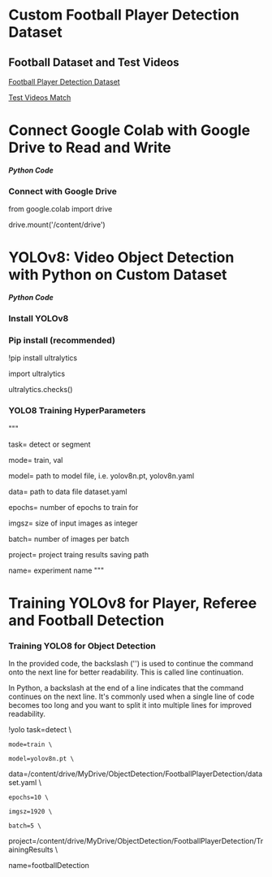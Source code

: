 # Custom Football Player Detection Dataset

## Football Dataset and Test Videos
[Football Player Detection Dataset](https://drive.google.com/drive/folders/1ltpD_EkmHnhU6i4KqR_Jypv9zpidQMLn?usp=sharing)

[Test Videos Match](https://drive.google.com/drive/folders/1SNUDDHVCw9xNunSelTQ0y1w93fFaEoHa?usp=sharing)

# Connect Google Colab with Google Drive to Read and Write

***Python Code***
### Connect with Google Drive
   from google.colab import drive

   drive.mount('/content/drive')

# YOLOv8: Video Object Detection with Python on Custom Dataset

***Python Code***

### Install YOLOv8

### Pip install (recommended)
!pip install ultralytics
 
import ultralytics

ultralytics.checks()    


### YOLO8 Training HyperParameters

"""
 
task= detect or segment
 
mode= train, val
 
model= path to model file, i.e. yolov8n.pt, yolov8n.yaml
 
data= path to data file dataset.yaml
 
epochs= number of epochs to train for
 
imgsz= size of input images as integer
 
batch= number of images per batch
 
project= project traing results saving path
 
name= experiment name
"""

# Training YOLOv8 for Player, Referee and Football Detection

### Training YOLO8 for Object Detection

In the provided code, the backslash ('\') is used to continue the command onto the next line for better readability. This is called line continuation.

In Python, a backslash at the end of a line indicates that the command continues on the next line. It's commonly used when a single line of code becomes too long and you want to split it into multiple lines for improved readability.

!yolo task=detect \

    mode=train \
    
    model=yolov8n.pt \
    
data=/content/drive/MyDrive/ObjectDetection/FootballPlayerDetection/dataset.yaml \

    epochs=10 \
    
    imgsz=1920 \
    
    batch=5 \
    
project=/content/drive/MyDrive/ObjectDetection/FootballPlayerDetection/TrainingResults \

name=footballDetection
